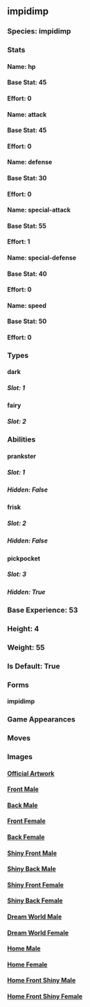 ## impidimp
### Species: impidimp
### Stats
#### Name: hp
#### Base Stat: 45
#### Effort: 0
#### Name: attack
#### Base Stat: 45
#### Effort: 0
#### Name: defense
#### Base Stat: 30
#### Effort: 0
#### Name: special-attack
#### Base Stat: 55
#### Effort: 1
#### Name: special-defense
#### Base Stat: 40
#### Effort: 0
#### Name: speed
#### Base Stat: 50
#### Effort: 0
### Types
#### dark
##### Slot: 1
#### fairy
##### Slot: 2
### Abilities
#### prankster
##### Slot: 1
##### Hidden: False
#### frisk
##### Slot: 2
##### Hidden: False
#### pickpocket
##### Slot: 3
##### Hidden: True
### Base Experience: 53
### Height: 4
### Weight: 55
### Is Default: True
### Forms
#### impidimp
### Game Appearances
### Moves
### Images
#### [Official Artwork](https://raw.githubusercontent.com/PokeAPI/sprites/master/sprites/pokemon/other/official-artwork/859.png)
#### [Front Male](https://raw.githubusercontent.com/PokeAPI/sprites/master/sprites/pokemon/859.png)
#### [Back Male](https://raw.githubusercontent.com/PokeAPI/sprites/master/sprites/pokemon/back/859.png)
#### [Front Female](None)
#### [Back Female](None)
#### [Shiny Front Male](https://raw.githubusercontent.com/PokeAPI/sprites/master/sprites/pokemon/shiny/859.png)
#### [Shiny Back Male](https://raw.githubusercontent.com/PokeAPI/sprites/master/sprites/pokemon/back/859.png)
#### [Shiny Front Female](None)
#### [Shiny Back Female](None)
#### [Dream World Male](None)
#### [Dream World Female](None)
#### [Home Male](https://raw.githubusercontent.com/PokeAPI/sprites/master/sprites/pokemon/other/home/859.png)
#### [Home Female](None)
#### [Home Front Shiny Male](https://raw.githubusercontent.com/PokeAPI/sprites/master/sprites/pokemon/other/home/shiny/859.png)
#### [Home Front Shiny Female](None)